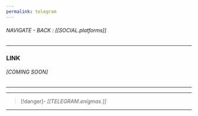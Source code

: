 ```yaml
---
permalink: telegram
---
```


###### NAVIGATE - BACK : [[SOCIAL.platforms]]
----
### LINK
###### [COMING SOON]
---


----
>[!danger]- *[[TELEGRAM.enigmas.]]*
----
